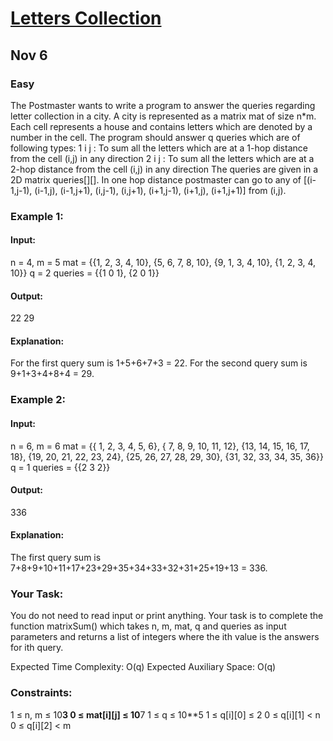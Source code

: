 # [Letters Collection](https://www.geeksforgeeks.org/problems/c-letters-collection4552/1)
## Nov 6
### Easy

The Postmaster wants to write a program to answer the queries regarding letter collection in a city. A city is represented as a matrix mat of size n*m. Each cell represents a house and contains letters which are denoted by a number in the cell. The program should answer q queries which are of following types:
1 i j : To sum all the letters which are at a 1-hop distance from the cell (i,j) in any direction
2 i j : To sum all the letters which are at a 2-hop distance from the cell (i,j) in any direction 
The queries are given in a 2D matrix queries[][].
In one hop distance postmaster can go to any of [(i-1,j-1), (i-1,j), (i-1,j+1), (i,j-1), (i,j+1), (i+1,j-1), (i+1,j), (i+1,j+1)] from (i,j). 

### Example 1:

#### Input: 
n = 4, m = 5
mat = {{1, 2, 3, 4, 10}, 
       {5, 6, 7, 8, 10}, 
       {9, 1, 3, 4, 10}, 
       {1, 2, 3, 4, 10}}
q = 2
queries = {{1 0 1}, 
           {2 0 1}}

#### Output: 
22 29

#### Explanation:  
For the first query sum is 1+5+6+7+3 = 22. 
For the second query sum is 9+1+3+4+8+4 = 29.

### Example 2:

#### Input: 
n = 6, m = 6
mat = {{ 1,  2,  3,  4,  5,  6}, 
       { 7,  8,  9, 10, 11, 12}, 
       {13, 14, 15, 16, 17, 18}, 
       {19, 20, 21, 22, 23, 24},
       {25, 26, 27, 28, 29, 30},
       {31, 32, 33, 34, 35, 36}}
q = 1
queries = {{2 3 2}}

#### Output: 
336

#### Explanation:  
The first query sum is 7+8+9+10+11+17+23+29+35+34+33+32+31+25+19+13 = 336. 

### Your Task:
You do not need to read input or print anything. Your task is to complete the function matrixSum() which takes n, m, mat, q and queries as input parameters and returns a list of integers where the ith value is the answers for ith query.

Expected Time Complexity: O(q)
Expected Auxiliary Space: O(q)

### Constraints:
1 ≤ n, m ≤ 10**3
0 ≤ mat[i][j] ≤ 10**7
1 ≤ q ≤ 10**5
1 ≤ q[i][0] ≤ 2
0 ≤ q[i][1] < n
0 ≤ q[i][2] < m

